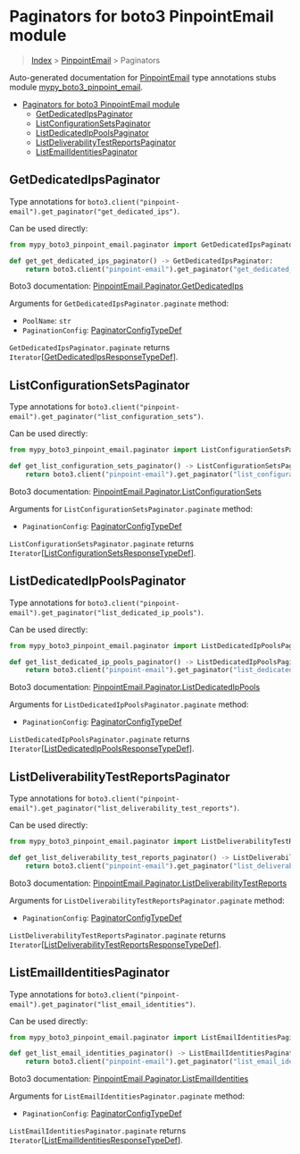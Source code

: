 # Paginators for boto3 PinpointEmail module

> [Index](..) > [PinpointEmail](.) > Paginators

Auto-generated documentation for
[PinpointEmail](https://boto3.amazonaws.com/v1/documentation/api/1.17.75/reference/services/pinpoint-email.html#PinpointEmail)
type annotations stubs module
[mypy_boto3_pinpoint_email](https://pypi.org/project/mypy-boto3-pinpoint-email/).

- [Paginators for boto3 PinpointEmail module](#paginators-for-boto3-pinpointemail-module)
  - [GetDedicatedIpsPaginator](#getdedicatedipspaginator)
  - [ListConfigurationSetsPaginator](#listconfigurationsetspaginator)
  - [ListDedicatedIpPoolsPaginator](#listdedicatedippoolspaginator)
  - [ListDeliverabilityTestReportsPaginator](#listdeliverabilitytestreportspaginator)
  - [ListEmailIdentitiesPaginator](#listemailidentitiespaginator)

## GetDedicatedIpsPaginator

Type annotations for
`boto3.client("pinpoint-email").get_paginator("get_dedicated_ips")`.

Can be used directly:

```python
from mypy_boto3_pinpoint_email.paginator import GetDedicatedIpsPaginator

def get_get_dedicated_ips_paginator() -> GetDedicatedIpsPaginator:
    return boto3.client("pinpoint-email").get_paginator("get_dedicated_ips")
```

Boto3 documentation:
[PinpointEmail.Paginator.GetDedicatedIps](https://boto3.amazonaws.com/v1/documentation/api/1.17.75/reference/services/pinpoint-email.html#PinpointEmail.Paginator.GetDedicatedIps)

Arguments for `GetDedicatedIpsPaginator.paginate` method:

- `PoolName`: `str`
- `PaginationConfig`:
  [PaginatorConfigTypeDef](./type_defs.md#paginatorconfigtypedef)

`GetDedicatedIpsPaginator.paginate` returns
`Iterator`\[[GetDedicatedIpsResponseTypeDef](./type_defs.md#getdedicatedipsresponsetypedef)\].

## ListConfigurationSetsPaginator

Type annotations for
`boto3.client("pinpoint-email").get_paginator("list_configuration_sets")`.

Can be used directly:

```python
from mypy_boto3_pinpoint_email.paginator import ListConfigurationSetsPaginator

def get_list_configuration_sets_paginator() -> ListConfigurationSetsPaginator:
    return boto3.client("pinpoint-email").get_paginator("list_configuration_sets")
```

Boto3 documentation:
[PinpointEmail.Paginator.ListConfigurationSets](https://boto3.amazonaws.com/v1/documentation/api/1.17.75/reference/services/pinpoint-email.html#PinpointEmail.Paginator.ListConfigurationSets)

Arguments for `ListConfigurationSetsPaginator.paginate` method:

- `PaginationConfig`:
  [PaginatorConfigTypeDef](./type_defs.md#paginatorconfigtypedef)

`ListConfigurationSetsPaginator.paginate` returns
`Iterator`\[[ListConfigurationSetsResponseTypeDef](./type_defs.md#listconfigurationsetsresponsetypedef)\].

## ListDedicatedIpPoolsPaginator

Type annotations for
`boto3.client("pinpoint-email").get_paginator("list_dedicated_ip_pools")`.

Can be used directly:

```python
from mypy_boto3_pinpoint_email.paginator import ListDedicatedIpPoolsPaginator

def get_list_dedicated_ip_pools_paginator() -> ListDedicatedIpPoolsPaginator:
    return boto3.client("pinpoint-email").get_paginator("list_dedicated_ip_pools")
```

Boto3 documentation:
[PinpointEmail.Paginator.ListDedicatedIpPools](https://boto3.amazonaws.com/v1/documentation/api/1.17.75/reference/services/pinpoint-email.html#PinpointEmail.Paginator.ListDedicatedIpPools)

Arguments for `ListDedicatedIpPoolsPaginator.paginate` method:

- `PaginationConfig`:
  [PaginatorConfigTypeDef](./type_defs.md#paginatorconfigtypedef)

`ListDedicatedIpPoolsPaginator.paginate` returns
`Iterator`\[[ListDedicatedIpPoolsResponseTypeDef](./type_defs.md#listdedicatedippoolsresponsetypedef)\].

## ListDeliverabilityTestReportsPaginator

Type annotations for
`boto3.client("pinpoint-email").get_paginator("list_deliverability_test_reports")`.

Can be used directly:

```python
from mypy_boto3_pinpoint_email.paginator import ListDeliverabilityTestReportsPaginator

def get_list_deliverability_test_reports_paginator() -> ListDeliverabilityTestReportsPaginator:
    return boto3.client("pinpoint-email").get_paginator("list_deliverability_test_reports")
```

Boto3 documentation:
[PinpointEmail.Paginator.ListDeliverabilityTestReports](https://boto3.amazonaws.com/v1/documentation/api/1.17.75/reference/services/pinpoint-email.html#PinpointEmail.Paginator.ListDeliverabilityTestReports)

Arguments for `ListDeliverabilityTestReportsPaginator.paginate` method:

- `PaginationConfig`:
  [PaginatorConfigTypeDef](./type_defs.md#paginatorconfigtypedef)

`ListDeliverabilityTestReportsPaginator.paginate` returns
`Iterator`\[[ListDeliverabilityTestReportsResponseTypeDef](./type_defs.md#listdeliverabilitytestreportsresponsetypedef)\].

## ListEmailIdentitiesPaginator

Type annotations for
`boto3.client("pinpoint-email").get_paginator("list_email_identities")`.

Can be used directly:

```python
from mypy_boto3_pinpoint_email.paginator import ListEmailIdentitiesPaginator

def get_list_email_identities_paginator() -> ListEmailIdentitiesPaginator:
    return boto3.client("pinpoint-email").get_paginator("list_email_identities")
```

Boto3 documentation:
[PinpointEmail.Paginator.ListEmailIdentities](https://boto3.amazonaws.com/v1/documentation/api/1.17.75/reference/services/pinpoint-email.html#PinpointEmail.Paginator.ListEmailIdentities)

Arguments for `ListEmailIdentitiesPaginator.paginate` method:

- `PaginationConfig`:
  [PaginatorConfigTypeDef](./type_defs.md#paginatorconfigtypedef)

`ListEmailIdentitiesPaginator.paginate` returns
`Iterator`\[[ListEmailIdentitiesResponseTypeDef](./type_defs.md#listemailidentitiesresponsetypedef)\].
